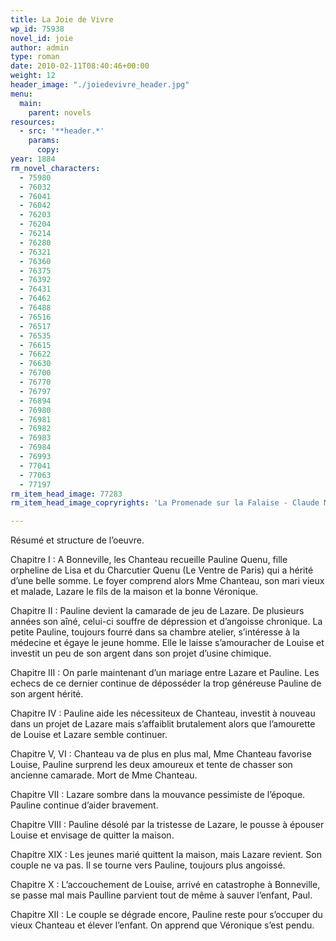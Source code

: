 ```yaml
---
title: La Joie de Vivre
wp_id: 75938
novel_id: joie
author: admin
type: roman
date: 2010-02-11T08:40:46+00:00
weight: 12
header_image: "./joiedevivre_header.jpg"
menu:
  main:
    parent: novels
resources:
  - src: '**header.*'
    params:
      copy:
year: 1884
rm_novel_characters:
  - 75980
  - 76032
  - 76041
  - 76042
  - 76203
  - 76204
  - 76214
  - 76280
  - 76321
  - 76360
  - 76375
  - 76392
  - 76431
  - 76462
  - 76488
  - 76516
  - 76517
  - 76535
  - 76615
  - 76622
  - 76630
  - 76700
  - 76770
  - 76797
  - 76894
  - 76980
  - 76981
  - 76982
  - 76983
  - 76984
  - 76993
  - 77041
  - 77063
  - 77197
rm_item_head_image: 77283
rm_item_head_image_copryrights: 'La Promenade sur la Falaise - Claude Monet'

---
```

Résumé et structure de l&rsquo;oeuvre.

Chapitre I : A Bonneville, les Chanteau recueille Pauline Quenu, fille orpheline de Lisa et du Charcutier Quenu (Le Ventre de Paris) qui a hérité d&rsquo;une belle somme. Le foyer comprend alors Mme Chanteau, son mari vieux et malade, Lazare le fils de la maison et la bonne Véronique.

Chapitre II : Pauline devient la camarade de jeu de Lazare. De plusieurs années son aîné, celui-ci souffre de dépression et d&rsquo;angoisse chronique. La petite Pauline, toujours fourré dans sa chambre atelier, s&rsquo;intéresse à la médecine et égaye le jeune homme. Elle le laisse s&rsquo;amouracher de Louise et investit un peu de son argent dans son projet d&rsquo;usine chimique.

Chapitre III : On parle maintenant d&rsquo;un mariage entre Lazare et Pauline. Les echecs de ce dernier continue de déposséder la trop généreuse Pauline de son argent hérité.

Chapitre IV : Pauline aide les nécessiteux de Chanteau, investit à nouveau dans un projet de Lazare mais s&rsquo;affaiblit brutalement alors que l&rsquo;amourette de Louise et Lazare semble continuer.

Chapitre V, VI : Chanteau va de plus en plus mal, Mme Chanteau favorise Louise, Pauline surprend les deux amoureux et tente de chasser son ancienne camarade. Mort de Mme Chanteau.

Chapitre VII : Lazare sombre dans la mouvance pessimiste de l&rsquo;époque. Pauline continue d&rsquo;aider bravement.

Chapitre VIII : Pauline désolé par la tristesse de Lazare, le pousse à épouser Louise et envisage de quitter la maison.

Chapitre XIX : Les jeunes marié quittent la maison, mais Lazare revient. Son couple ne va pas. Il se tourne vers Pauline, toujours plus angoissé.

Chapitre X : L&rsquo;accouchement de Louise, arrivé en catastrophe à Bonneville, se passe mal mais Paulline parvient tout de même à sauver l&rsquo;enfant, Paul.

Chapitre XII : Le couple se dégrade encore, Pauline reste pour s&rsquo;occuper du vieux Chanteau et élever l&rsquo;enfant. On apprend que Véronique s&rsquo;est pendu.